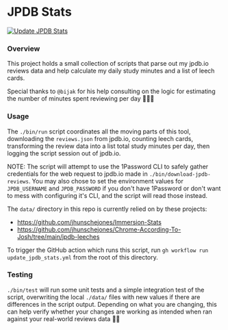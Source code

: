 # JPDB Stats

[![Update JPDB Stats](https://github.com/jhunschejones/jpdb_stats/actions/workflows/update_jpdb_stats.yml/badge.svg)](https://github.com/jhunschejones/jpdb_stats/actions/workflows/update_jpdb_stats.yml)

### Overview
This project holds a small collection of scripts that parse out my jpdb.io reviews data and help calculate my daily study minutes and a list of leech cards.

Special thanks to `@bijak` for his help consulting on the logic for estimating the number of minutes spent reviewing per day 🫶🏻✨

### Usage
The `./bin/run` script coordinates all the moving parts of this tool, downloading the `reviews.json` from jpdb.io, counting leech cards, transforming the review data into a list total study minutes per day, then logging the script session out of jpdb.io.

NOTE: The script will attempt to use the 1Password CLI to safely gather credentials for the web request to jpdb.io made in `./bin/download-jpdb-reviews`. You may also chose to set the environment values for `JPDB_USERNAME` and `JPDB_PASSWORD` if you don't have 1Password or don't want to mess with configuring it's CLI, and the script will read those instead.

The `data/` directory in this repo is currently relied on by these projects:
- https://github.com/jhunschejones/Immersion-Stats
- https://github.com/jhunschejones/Chrome-According-To-Josh/tree/main/jpdb-leeches

To trigger the GitHub action which runs this script, run `gh workflow run update_jpdb_stats.yml` from the root of this directory.

### Testing
`./bin/test` will run some unit tests and a simple integration test of the script, overwriting the local `./data/` files with new values if there are differences in the script output. Depending on what you are changing, this can help verify whether your changes are working as intended when ran against your real-world reviews data 👍🏻
